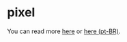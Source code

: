 
# pixel

You can read more [here](/docs/en-US/README.md) or [here \(pt-BR\)](/docs/pt-BR/README.md).

